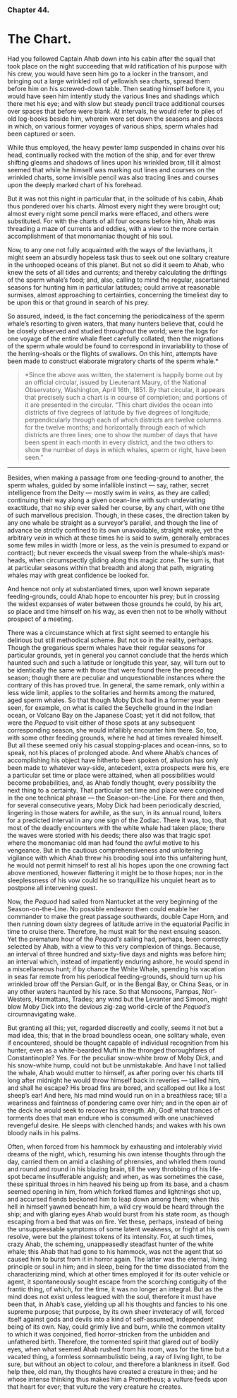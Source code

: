 ### Chapter 44. 
The Chart.
==========


Had you followed Captain Ahab down into his cabin after the squall that took
place on the night succeeding that wild ratification of his purpose with his
crew, you would have seen him go to a locker in the transom, and bringing out a
large wrinkled roll of yellowish sea charts, spread them before him on his
screwed-down table. Then seating himself before it, you would have seen him
intently study the various lines and shadings which there met his eye; and with
slow but steady pencil trace additional courses over spaces that before were
blank. At intervals, he would refer to piles of old log-books beside him,
wherein were set down the seasons and places in which, on various former
voyages of various ships, sperm whales had been captured or seen.

While thus employed, the heavy pewter lamp suspended in chains over his head,
continually rocked with the motion of the ship, and for ever threw shifting
gleams and shadows of lines upon his wrinkled brow, till it almost seemed that
while he himself was marking out lines and courses on the wrinkled charts, some
invisible pencil was also tracing lines and courses upon the deeply marked
chart of his forehead.

But it was not this night in particular that, in the solitude of his cabin,
Ahab thus pondered over his charts. Almost every night they were brought out;
almost every night some pencil marks were effaced, and others were substituted.
For with the charts of all four oceans before him, Ahab was threading a maze of
currents and eddies, with a view to the more certain accomplishment of that
monomaniac thought of his soul.

Now, to any one not fully acquainted with the ways of the leviathans, it might
seem an absurdly hopeless task thus to seek out one solitary creature in the
unhooped oceans of this planet. But not so did it seem to Ahab, who knew the
sets of all tides and currents; and thereby calculating the driftings of the
sperm whale’s food; and, also, calling to mind the regular, ascertained seasons
for hunting him in particular latitudes; could arrive at reasonable surmises,
almost approaching to certainties, concerning the timeliest day to be upon this
or that ground in search of his prey.

So assured, indeed, is the fact concerning the periodicalness of the sperm
whale’s resorting to given waters, that many hunters believe that, could he be
closely observed and studied throughout the world; were the logs for one voyage
of the entire whale fleet carefully collated, then the migrations of the sperm
whale would be found to correspond in invariability to those of the
herring-shoals or the flights of swallows.  On this hint, attempts have been
made to construct elaborate migratory charts of the sperm whale.\*

> \*Since the above was written, the statement is happily borne out by an
> official circular, issued by Lieutenant Maury, of the National Observatory,
> Washington, April 16th, 1851. By that circular, it appears that precisely
> such a chart is in course of completion; and portions of it are presented in
> the circular. “This chart divides the ocean into districts of five degrees of
> latitude by five degrees of longitude; perpendicularly through each of which
> districts are twelve columns for the twelve months; and horizontally through
> each of which districts are three lines; one to show the number of days that
> have been spent in each month in every district, and the two others to show
> the number of days in which whales, sperm or right, have been seen.”

----

Besides, when making a passage from one feeding-ground to another, the sperm
whales, guided by some infallible instinct — say, rather, secret intelligence
from the Deity — mostly swim in *veins,* as they are called; continuing their
way along a given ocean-line with such undeviating exactitude, that no ship
ever sailed her course, by any chart, with one tithe of such marvellous
precision. Though, in these cases, the direction taken by any one whale be
straight as a surveyor’s parallel, and though the line of advance be strictly
confined to its own unavoidable, straight wake, yet the arbitrary *vein* in
which at these times he is said to swim, generally embraces some few miles in
width (more or less, as the vein is presumed to expand or contract); but never
exceeds the visual sweep from the whale-ship’s mast-heads, when circumspectly
gliding along this magic zone. The sum is, that at particular seasons within
that breadth and along that path, migrating whales may with great confidence be
looked for.

And hence not only at substantiated times, upon well known separate
feeding-grounds, could Ahab hope to encounter his prey; but in crossing the
widest expanses of water between those grounds he could, by his art, so place
and time himself on his way, as even then not to be wholly without prospect of
a meeting.

There was a circumstance which at first sight seemed to entangle his delirious
but still methodical scheme. But not so in the reality, perhaps. Though the
gregarious sperm whales have their regular seasons for particular grounds, yet
in general you cannot conclude that the herds which haunted such and such a
latitude or longitude this year, say, will turn out to be identically the same
with those that were found there the preceding season; though there are
peculiar and unquestionable instances where the contrary of this has proved
true. In general, the same remark, only within a less wide limit, applies to
the solitaries and hermits among the matured, aged sperm whales. So that though
Moby Dick had in a former year been seen, for example, on what is called the
Seychelle ground in the Indian ocean, or Volcano Bay on the Japanese Coast; yet
it did not follow, that were the *Pequod* to visit either of those spots at any
subsequent corresponding season, she would infallibly encounter him there. So,
too, with some other feeding grounds, where he had at times revealed himself.
But all these seemed only his casual stopping-places and ocean-inns, so to
speak, not his places of prolonged abode. And where Ahab’s chances of
accomplishing his object have hitherto been spoken of, allusion has only been
made to whatever way-side, antecedent, extra prospects were his, ere a
particular set time or place were attained, when all possibilities would become
probabilities, and, as Ahab fondly thought, every possibility the next thing to
a certainty. That particular set time and place were conjoined in the one
technical phrase — the Season-on-the-Line. For there and then, for several
consecutive years, Moby Dick had been periodically descried, lingering in those
waters for awhile, as the sun, in its annual round, loiters for a predicted
interval in any one sign of the Zodiac. There it was, too, that most of the
deadly encounters with the white whale had taken place; there the waves were
storied with his deeds; there also was that tragic spot where the monomaniac
old man had found the awful motive to his vengeance. But in the cautious
comprehensiveness and unloitering vigilance with which Ahab threw his brooding
soul into this unfaltering hunt, he would not permit himself to rest all his
hopes upon the one crowning fact above mentioned, however flattering it might
be to those hopes; nor in the sleeplessness of his vow could he so tranquillize
his unquiet heart as to postpone all intervening quest.

Now, the *Pequod* had sailed from Nantucket at the very beginning of the
Season-on-the-Line. No possible endeavor then could enable her commander to
make the great passage southwards, double Cape Horn, and then running down
sixty degrees of latitude arrive in the equatorial Pacific in time to cruise
there. Therefore, he must wait for the next ensuing season.  Yet the premature
hour of the *Pequod’s* sailing had, perhaps, been correctly selected by Ahab,
with a view to this very complexion of things. Because, an interval of three
hundred and sixty-five days and nights was before him; an interval which,
instead of impatiently enduring ashore, he would spend in a miscellaneous hunt;
if by chance the White Whale, spending his vacation in seas far remote from his
periodical feeding-grounds, should turn up his wrinkled brow off the Persian
Gulf, or in the Bengal Bay, or China Seas, or in any other waters haunted by
his race. So that Monsoons, Pampas, Nor’-Westers, Harmattans, Trades; any wind
but the Levanter and Simoon, might blow Moby Dick into the devious zig-zag
world-circle of the *Pequod’s* circumnavigating wake.

But granting all this; yet, regarded discreetly and coolly, seems it not but a
mad idea, this; that in the broad boundless ocean, one solitary whale, even if
encountered, should be thought capable of individual recognition from his
hunter, even as a white-bearded Mufti in the thronged thoroughfares of
Constantinople? Yes. For the peculiar snow-white brow of Moby Dick, and his
snow-white hump, could not but be unmistakable. And have I not tallied the
whale, Ahab would mutter to himself, as after poring over his charts till long
after midnight he would throw himself back in reveries — tallied him, and shall
he escape?  His broad fins are bored, and scalloped out like a lost sheep’s
ear! And here, his mad mind would run on in a breathless race; till a weariness
and faintness of pondering came over him; and in the open air of the deck he
would seek to recover his strength. Ah, God! what trances of torments does that
man endure who is consumed with one unachieved revengeful desire. He sleeps
with clenched hands; and wakes with his own bloody nails in his palms.

Often, when forced from his hammock by exhausting and intolerably vivid dreams
of the night, which, resuming his own intense thoughts through the day, carried
them on amid a clashing of phrensies, and whirled them round and round and
round in his blazing brain, till the very throbbing of his life-spot became
insufferable anguish; and when, as was sometimes the case, these spiritual
throes in him heaved his being up from its base, and a chasm seemed opening in
him, from which forked flames and lightnings shot up, and accursed fiends
beckoned him to leap down among them; when this hell in himself yawned beneath
him, a wild cry would be heard through the ship; and with glaring eyes Ahab
would burst from his state room, as though escaping from a bed that was on
fire. Yet these, perhaps, instead of being the unsuppressable symptoms of some
latent weakness, or fright at his own resolve, were but the plainest tokens of
its intensity. For, at such times, crazy Ahab, the scheming, unappeasedly
steadfast hunter of the white whale; this Ahab that had gone to his hammock,
was not the agent that so caused him to burst from it in horror again. The
latter was the eternal, living principle or soul in him; and in sleep, being
for the time dissociated from the characterizing mind, which at other times
employed it for its outer vehicle or agent, it spontaneously sought escape from
the scorching contiguity of the frantic thing, of which, for the time, it was
no longer an integral. But as the mind does not exist unless leagued with the
soul, therefore it must have been that, in Ahab’s case, yielding up all his
thoughts and fancies to his one supreme purpose; that purpose, by its own sheer
inveteracy of will, forced itself against gods and devils into a kind of
self-assumed, independent being of its own. Nay, could grimly live and burn,
while the common vitality to which it was conjoined, fled horror-stricken from
the unbidden and unfathered birth.  Therefore, the tormented spirit that glared
out of bodily eyes, when what seemed Ahab rushed from his room, was for the
time but a vacated thing, a formless somnambulistic being, a ray of living
light, to be sure, but without an object to colour, and therefore a blankness
in itself. God help thee, old man, thy thoughts have created a creature in
thee; and he whose intense thinking thus makes him a Prometheus; a vulture
feeds upon that heart for ever; that vulture the very creature he creates.



